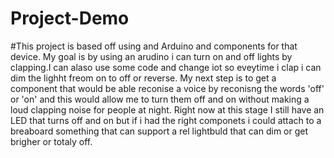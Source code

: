 # Project-Demo
#This project is based off using and Arduino and components for that device. My goal is by using an arudino i can turn on and off lights by clapping.I can alaso use some code and change iot so eveytime i clap i can dim the lighht freom on to off or reverse.  My next step is to get a component that would be able reconise a voice by reconisng the words 'off' or 'on' and this would allow me to turn them off and on without making a loud clapping noise for people at night. Right now at this stage I still have an LED that turns off and on but if i had the right componets i could attach to a breaboard something that can support a rel lightbuld that can dim or get brigher or totaly off. 
